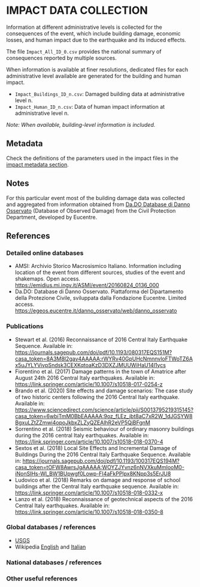 # IMPACT DATA COLLECTION


Information at different administrative levels is collected for the consequences of the event, 
which include building damage, economic losses, and human impact due to the earthquake and its induced effects.

The file `Impact_All_ID_0.csv` provides the national summary of consequences reported by multiple sources.

When information is available at finer resolutions, dedicated files for each administrative level
available are generated for the building and human impact.

- `Impact_Buildings_ID_n.csv`: Damaged building data at administrative level n.
- `Impact_Human_ID_n.csv`: Data of human impact information at administrative level n.

_Note: When available, building-level information is included._


## Metadata

Check the definitions of the parameters used in the impact files in the [impact metadata section](https://gitlab.openquake.org/risk/ecd/-/blob/main/metadata.md#impact-data).


## Notes

For this particular event most of the building damage data was collected and aggregated from information obtained from [Da.DO Database di Danno Osservato](https://egeos.eucentre.it/danno_osservato/web/danno_osservato#:~:text=Essa%20%C3%A8%20stata%20concepita%20per,crisi%20sismiche%20di%20rilevanza%20nazionale.) (Database of Observed Damage) from the Civil Protection Department, developed by Eucentre.

## References

### Detailed online databases
- AMSI: Archivio Storico Macrosismico Italiano. Information including location of the event from different sources, studies of the event and shakemaps. Open access. 
https://emidius.mi.ingv.it/ASMI/event/20160824_0136_000
- Da.DO: Database di Danno Osservato. Piattaforma del Dipartamento della Protezione Civile, sviluppata dalla Fondazione Eucentre. Limited access. https://egeos.eucentre.it/danno_osservato/web/danno_osservato

### Publications
- Stewart et al. (2016) Reconnaissance of 2016 Central Italy Earthquake Sequence. Available in:  https://journals.sagepub.com/doi/pdf/10.1193/080317EQS151M?casa_token=8A3M8I2gav4AAAAA:rWYRv40GpUHcNmnnvloFTWoTZ6Ax5uJYLYVivpSndsk3CEXKqtoaKzD3DXZJMUUWiHaU14l1ycs
- Fiorentino et al. (2017) Damage patterns in the town of Amatrice after August 24th 2016 Central Italy earthquakes. Available in: https://link.springer.com/article/10.1007/s10518-017-0254-z
- Brando et al. (2020) Site effects and damage scenarios: The case study of two historic centers following the 2016 Central Italy earthquake. Available in: https://www.sciencedirect.com/science/article/pii/S0013795219315145?casa_token=6wbiTmM0BbEAAAAA:9oz_fLEz_jbt8aC7xR2W_1dJGSYW8BgxuLZtZZmwi4opoJkbxZLZyQZEAlhR2eVP5QjBFgnM
- Sorrentino et al. (2018) Seismic behaviour of ordinary masonry buildings during the 2016 central Italy earthquakes. Available in: https://link.springer.com/article/10.1007/s10518-018-0370-4
- Sextos et al. (2018) Local Site Effects and Incremental Damage of Buildings During the 2016 Central Italy Earthquake Sequence. Available in: https://journals.sagepub.com/doi/pdf/10.1193/100317EQS194M?casa_token=tOFW8AwrsJgAAAAA:WOYZJYvnz6nNVXkuMmIooM0-iNonSIHs-Wl_BW1BUpwgf0Lowp-FI4aFkPPlpx8KNpp3s5ErJU8
- Ludovico et al. (2018) Remarks on damage and response of school buildings after the Central Italy earthquake sequence. Available in: https://link.springer.com/article/10.1007/s10518-018-0332-x
- Lanzo et al. (2018) Reconnaissance of geotechnical aspects of the 2016 Central Italy earthquakes. Available in: https://link.springer.com/article/10.1007/s10518-018-0350-8


### Global databases / references
- [USGS](https://earthquake.usgs.gov/earthquakes/eventpage/us10006g7d/executive) 
- Wikipedia [English](https://en.wikipedia.org/wiki/August_2016_Central_Italy_earthquake) and [Italian](https://es.wikipedia.org/wiki/Terremoto_de_Italia_central_de_agosto_de_2016)

### National databases / references

### Other useful references
